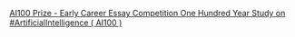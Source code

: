 [AI100 Prize - Early Career Essay Competition   One Hundred Year Study on #ArtificialIntelligence ( AI100 )](https://qi.tc/qi/110837)